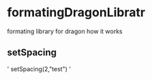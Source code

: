 # formatingDragonLibratr
 formating library for dragon
how it works
## setSpacing 
'
setSpacing(2,"test")
'
